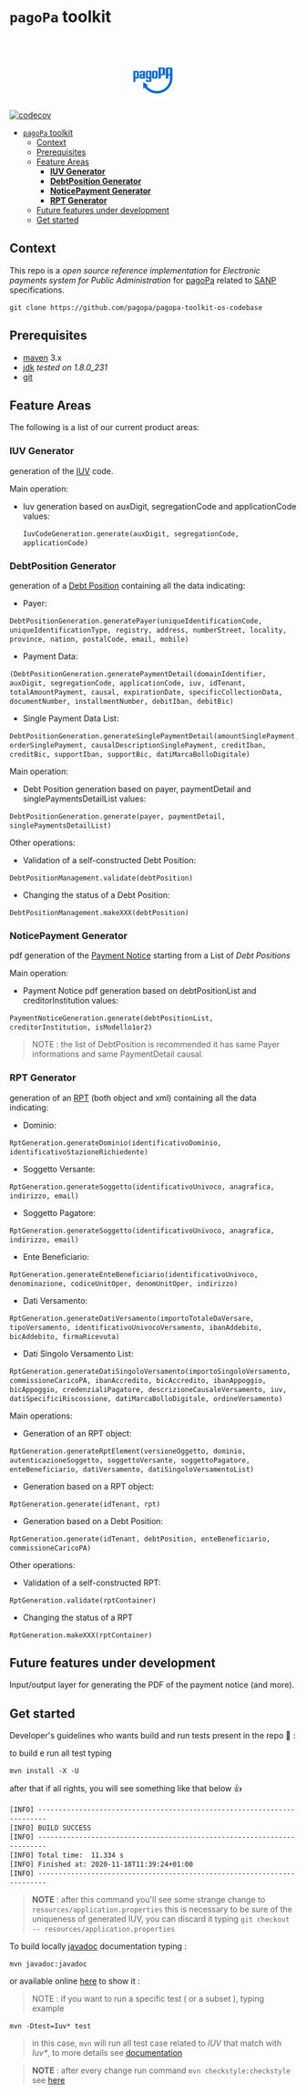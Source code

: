 # `pagoPa` toolkit

<!-- PROJECT LOGO -->
<br />
<p align="center">
  <a href="https://github.com/pagopa/pagopa-api">
    <img src="resources/media/pagopa-logo.png" alt="Logo" width="80" height="80">
  </a>
</p>

[![codecov](https://codecov.io/gh/pagopa/pagopa-toolkit-os-codebase/branch/main/graph/badge.svg)](https://codecov.io/gh/pagopa/pagopa-toolkit-os-codebase)


- [`pagoPa` toolkit](#pagopa-toolkit)
  - [Context](#context)
  - [Prerequisites](#prerequisites)
  - [Feature Areas](#feature-areas)
    - [**IUV Generator**](#iuv-generator)
    - [**DebtPosition Generator**](#debtposition-generator)
    - [**NoticePayment Generator**](#noticepayment-generator)
    - [**RPT Generator**](#rpt-generator)
  - [Future features under development](#future-features-under-development)
  - [Get started](#get-started)
  
  
## Context

This repo is a _open source reference implementation_ for _Electronic payments system for Public Administration_ for [pagoPa](https://www.pagopa.gov.it/it/pagopa/) related to [SANP](https://docs.italia.it/italia/pagopa/pagopa-specifichepagamenti-docs/it/stabile/index.html) specifications.

```
git clone https://github.com/pagopa/pagopa-toolkit-os-codebase
```


## Prerequisites

- [maven](https://maven.apache.org/) 3.x
- [jdk](https://www.oracle.com/it/java/technologies/javase/javase-jdk8-downloads.html) _tested on 1.8.0_231_
- [git](https://git-scm.com/)


## Feature Areas

The following is a list of our current product areas:

### **IUV Generator**

generation of the [IUV](https://docs.italia.it/italia/pagopa/pagopa-codici-docs/it/stabile/_docs/Capitolo2.html#punti-di-generazione-del-codice-iuv) code.

Main operation:

- Iuv generation based on auxDigit, segregationCode and applicationCode values:

	```
	IuvCodeGeneration.generate(auxDigit, segregationCode, applicationCode)
	```

### **DebtPosition Generator**
generation of a [Debt Position](https://docs.italia.it/italia/pagopa/pagopa-specifichepagamenti-docs/it/stabile/_docs/SANP_2.2_Sez2_Cap02_GestionePosizioneDebitoria.html#) containing all the data indicating:

- Payer:
```
DebtPositionGeneration.generatePayer(uniqueIdentificationCode, uniqueIdentificationType, registry, address, numberStreet, locality, province, nation, postalCode, email, mobile)
```
- Payment Data:
```
(DebtPositionGeneration.generatePaymentDetail(domainIdentifier, auxDigit, segregationCode, applicationCode, iuv, idTenant, totalAmountPayment, causal, expirationDate, specificCollectionData, documentNumber, installmentNumber, debitIban, debitBic)
```
- Single Payment Data List:
```
DebtPositionGeneration.generateSinglePaymentDetail(amountSinglePayment, orderSinglePayment, causalDescriptionSinglePayment, creditIban, creditBic, supportIban, supportBic, datiMarcaBolloDigitale)
```
Main operation:
- Debt Position generation based on payer, paymentDetail and singlePaymentsDetailList values:
```
DebtPositionGeneration.generate(payer, paymentDetail, singlePaymentsDetailList)
```
Other operations:
- Validation of a self-constructed Debt Position:
```
DebtPositionManagement.validate(debtPosition)
```
- Changing the status of a Debt Position:
```
DebtPositionManagement.makeXXX(debtPosition)
```

### **NoticePayment Generator**
pdf generation of the [Payment Notice](https://docs.italia.it/italia/pagopa/pagopa-specifichepagamenti-docs/it/stabile/_docs/SANP_2.2_Sez3_Cap08_ModelloDati.html#avviso-digitale) starting from a List of _Debt Positions_

Main operation:
- Payment Notice pdf generation based on debtPositionList and creditorInstitution values:
```
PaymentNoticeGeneration.generate(debtPositionList, creditorInstitution, isModello1or2)
```
> NOTE : the list of DebtPosition is recommended it has same Payer informations and same PaymentDetail causal.

### **RPT Generator**
generation of an [RPT](https://docs.italia.it/italia/pagopa/pagopa-specifichepagamenti-docs/it/stabile/_docs/SANP_2.2_Sez3_Cap08_ModelloDati.html#richiesta-di-pagamento-telematica-rpt) (both object and xml) containing all the data indicating:
- Dominio:
```
RptGeneration.generateDominio(identificativoDominio, identificativoStazioneRichiedente)
```
- Soggetto Versante:
```
RptGeneration.generateSoggetto(identificativoUnivoco, anagrafica, indirizzo, email)
```
- Soggetto Pagatore:
```
RptGeneration.generateSoggetto(identificativoUnivoco, anagrafica, indirizzo, email)
```
- Ente Beneficiario:
```
RptGeneration.generateEnteBeneficiario(identificativoUnivoco, denominazione, codiceUnitOper, denomUnitOper, indirizzo)
```
- Dati Versamento:
```
RptGeneration.generateDatiVersamento(importoTotaleDaVersare, tipoVersamento, identificativoUnivocoVersamento, ibanAddebito, bicAddebito, firmaRicevuta)
```
- Dati Singolo Versamento List:
```
RptGeneration.generateDatiSingoloVersamento(importoSingoloVersamento, commissioneCaricoPA, ibanAccredito, bicAccredito, ibanAppoggio, bicAppoggio, credenzialiPagatore, descrizioneCausaleVersamento, iuv, datiSpecificiRiscossione, datiMarcaBolloDigitale, ordineVersamento)
```
Main operations:
- Generation of an RPT object:
```
RptGeneration.generateRptElement(versioneOggetto, dominio, autenticazioneSoggetto, soggettoVersante, soggettoPagatore, enteBeneficiario, datiVersamento, datiSingoloVersamentoList)
```
- Generation based on a RPT object:
```
RptGeneration.generate(idTenant, rpt)
```
- Generation based on a Debt Position:
```
RptGeneration.generate(idTenant, debtPosition, enteBeneficiario, commissioneCaricoPA)
```
Other operations:
- Validation of a self-constructed RPT:
```
RptGeneration.validate(rptContainer)
```
- Changing the status of a RPT
```
RptGeneration.makeXXX(rptContainer)
```

## Future features under development

Input/output layer for generating the PDF of the payment notice (and more).


## Get started

Developer's guidelines who wants build and run tests present in the repo 🚀 :

to build e run all test typing 

```
mvn install -X -U
```

after that if all rights, you will see something like that below 👍

```
[INFO] ------------------------------------------------------------------------
[INFO] BUILD SUCCESS
[INFO] ------------------------------------------------------------------------
[INFO] Total time:  11.334 s
[INFO] Finished at: 2020-11-18T11:39:24+01:00
[INFO] ------------------------------------------------------------------------
```
> **NOTE** : after this command you'll see some strange change to `resources/application.properties`
> this is necessary to be sure of the uniqueness of generated IUV, you can discard it typing `git checkout -- resources/application.properties`

To build locally [javadoc](https://www.oracle.com/technical-resources/articles/java/javadoc-tool.html) documentation typing : 

```
mvn javadoc:javadoc
```

or available online [here](https://pagopa.github.io/pagopa-toolkit-os-codebase/) to show it :

> NOTE : if you want to run a specific test ( or a subset ), typing example 
```
mvn -Dtest=Iuv* test
```
> in this case, `mvn` will run all test case related to *IUV* that match with _Iuv*_, to more details see [documentation](https://maven.apache.org/plugins-archives/maven-surefire-plugin-2.12.4/examples/single-test.html)

> **NOTE** : after every change run command `mvn checkstyle:checkstyle` see [here](https://maven.apache.org/plugins/maven-checkstyle-plugin/usage.html)